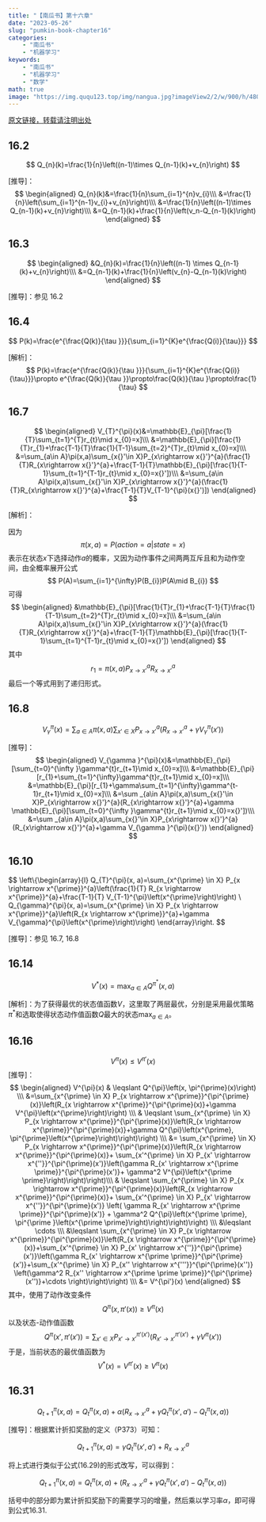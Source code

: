 ```yaml
---
title: "【南瓜书】第十六章"
date: "2023-05-26"
slug: "pumkin-book-chapter16"
categories: 
    - "南瓜书"
    - "机器学习"
keywords:
    - "南瓜书"
    - "机器学习"
    - "数学"
math: true
image: "https://img.ququ123.top/img/nangua.jpg?imageView2/2/w/900/h/480"
---
```



[原文链接，转载请注明出处](https://www.ququ123.top/2024/03/ququ-blog)
## 16.2
$$
Q_{n}(k)=\frac{1}{n}\left((n-1)\times Q_{n-1}(k)+v_{n}\right)
$$

[推导]：
$$
\begin{aligned}
Q_{n}(k)&=\frac{1}{n}\sum_{i=1}^{n}v_{i}\\\
&=\frac{1}{n}\left(\sum_{i=1}^{n-1}v_{i}+v_{n}\right)\\\
&=\frac{1}{n}\left((n-1)\times Q_{n-1}(k)+v_{n}\right)\\\
&=Q_{n-1}(k)+\frac{1}{n}\left(v_n-Q_{n-1}(k)\right)
\end{aligned}
$$

## 16.3

$$
\begin{aligned}
&Q_{n}(k)=\frac{1}{n}\left((n-1) \times Q_{n-1}(k)+v_{n}\right)\\\
&=Q_{n-1}(k)+\frac{1}{n}\left(v_{n}-Q_{n-1}(k)\right)
\end{aligned}
$$



[推导]：参见 16.2

## 16.4

$$
P(k)=\frac{e^{\frac{Q(k)}{\tau }}}{\sum_{i=1}^{K}e^{\frac{Q(i)}{\tau}}}
$$

[解析]：
$$
P(k)=\frac{e^{\frac{Q(k)}{\tau }}}{\sum_{i=1}^{K}e^{\frac{Q(i)}{\tau}}}\propto e^{\frac{Q(k)}{\tau }}\propto\frac{Q(k)}{\tau }\propto\frac{1}{\tau}
$$

## 16.7

$$
\begin{aligned}
V_{T}^{\pi}(x)&=\mathbb{E}_{\pi}[\frac{1}{T}\sum_{t=1}^{T}r_{t}\mid x_{0}=x]\\\
&=\mathbb{E}_{\pi}[\frac{1}{T}r_{1}+\frac{T-1}{T}\frac{1}{T-1}\sum_{t=2}^{T}r_{t}\mid x_{0}=x]\\\
&=\sum_{a\in A}\pi(x,a)\sum_{x{}'\in X}P_{x\rightarrow x{}'}^{a}(\frac{1}{T}R_{x\rightarrow x{}'}^{a}+\frac{T-1}{T}\mathbb{E}_{\pi}[\frac{1}{T-1}\sum_{t=1}^{T-1}r_{t}\mid x_{0}=x{}'])\\\
&=\sum_{a\in A}\pi(x,a)\sum_{x{}'\in X}P_{x\rightarrow x{}'}^{a}(\frac{1}{T}R_{x\rightarrow x{}'}^{a}+\frac{T-1}{T}V_{T-1}^{\pi}(x{}')])
\end{aligned}
$$

[解析]：

因为
$$
\pi(x,a)=P(action=a|state=x)
$$
表示在状态$x$下选择动作$a$的概率，又因为动作事件之间两两互斥且和为动作空间，由全概率展开公式
$$
P(A)=\sum_{i=1}^{\infty}P(B_{i})P(A\mid B_{i})
$$
可得
$$
\begin{aligned}
&\mathbb{E}_{\pi}[\frac{1}{T}r_{1}+\frac{T-1}{T}\frac{1}{T-1}\sum_{t=2}^{T}r_{t}\mid x_{0}=x]\\\
&=\sum_{a\in A}\pi(x,a)\sum_{x{}'\in X}P_{x\rightarrow x{}'}^{a}(\frac{1}{T}R_{x\rightarrow x{}'}^{a}+\frac{T-1}{T}\mathbb{E}_{\pi}[\frac{1}{T-1}\sum_{t=1}^{T-1}r_{t}\mid x_{0}=x{}'])
\end{aligned}
$$
其中
$$
r_{1}=\pi(x,a)P_{x\rightarrow x{}'}^{a}R_{x\rightarrow x{}'}^{a}
$$
最后一个等式用到了递归形式。



## 16.8

$$
V_{\gamma }^{\pi}(x)=\sum _{a\in A}\pi(x,a)\sum_{x{}'\in X}P_{x\rightarrow x{}'}^{a}(R_{x\rightarrow x{}'}^{a}+\gamma V_{\gamma }^{\pi}(x{}'))
$$

[推导]：
$$
\begin{aligned}
V_{\gamma }^{\pi}(x)&=\mathbb{E}_{\pi}[\sum_{t=0}^{\infty }\gamma^{t}r_{t+1}\mid x_{0}=x]\\\
&=\mathbb{E}_{\pi}[r_{1}+\sum_{t=1}^{\infty}\gamma^{t}r_{t+1}\mid x_{0}=x]\\\
&=\mathbb{E}_{\pi}[r_{1}+\gamma\sum_{t=1}^{\infty}\gamma^{t-1}r_{t+1}\mid x_{0}=x]\\\
&=\sum _{a\in A}\pi(x,a)\sum_{x{}'\in X}P_{x\rightarrow x{}'}^{a}(R_{x\rightarrow x{}'}^{a}+\gamma \mathbb{E}_{\pi}[\sum_{t=0}^{\infty }\gamma^{t}r_{t+1}\mid x_{0}=x{}'])\\\
&=\sum _{a\in A}\pi(x,a)\sum_{x{}'\in X}P_{x\rightarrow x{}'}^{a}(R_{x\rightarrow x{}'}^{a}+\gamma V_{\gamma }^{\pi}(x{}'))
\end{aligned}
$$

## 16.10

$$
\left\\{\begin{array}{l}
Q_{T}^{\pi}(x, a)=\sum_{x^{\prime} \in X} P_{x \rightarrow x^{\prime}}^{a}\left(\frac{1}{T} R_{x \rightarrow x^{\prime}}^{a}+\frac{T-1}{T} V_{T-1}^{\pi}\left(x^{\prime}\right)\right) \\\
Q_{\gamma}^{\pi}(x, a)=\sum_{x^{\prime} \in X} P_{x \rightarrow x^{\prime}}^{a}\left(R_{x \rightarrow x^{\prime}}^{a}+\gamma V_{\gamma}^{\pi}\left(x^{\prime}\right)\right)
\end{array}\right.
$$

[推导]：参见 16.7, 16.8

## 16.14

$$
V^{*}(x)=\max _{a \in A} Q^{\pi^{*}}(x, a)
$$

[解析]：为了获得最优的状态值函数$V$，这里取了两层最优，分别是采用最优策略$\pi^{*}$和选取使得状态动作值函数$Q$最大的状态$\max_{a\in A}$。

## 16.16
$$
V^{\pi}(x)\leqslant V^{\pi{}'}(x)
$$
[推导]：
$$
\begin{aligned}
V^{\pi}(x) & \leqslant Q^{\pi}\left(x, \pi^{\prime}(x)\right) \\\
&=\sum_{x^{\prime} \in X} P_{x \rightarrow x^{\prime}}^{\pi^{\prime}(x)}\left(R_{x \rightarrow x^{\prime}}^{\pi^{\prime}(x)}+\gamma V^{\pi}\left(x^{\prime}\right)\right) \\\
& \leqslant \sum_{x^{\prime} \in X} P_{x \rightarrow x^{\prime}}^{\pi^{\prime}(x)}\left(R_{x \rightarrow x^{\prime}}^{\pi^{\prime}(x)}+\gamma Q^{\pi}\left(x^{\prime}, \pi^{\prime}\left(x^{\prime}\right)\right)\right) \\\
&= \sum_{x^{\prime} \in X} P_{x \rightarrow x^{\prime}}^{\pi^{\prime}(x)}\left(R_{x \rightarrow x^{\prime}}^{\pi^{\prime}(x)}+
\sum_{x'^{\prime} \in X} P_{x' \rightarrow x^{''}}^{\pi^{\prime}(x')}\left(\gamma R_{x' \rightarrow x^{\prime \prime}}^{\pi^{\prime}(x')}+
\gamma^2 V^{\pi}\left(x^{\prime \prime}\right)\right)\right)\\\
& \leqslant \sum_{x^{\prime} \in X} P_{x \rightarrow x^{\prime}}^{\pi^{\prime}(x)}\left(R_{x \rightarrow x^{\prime}}^{\pi^{\prime}(x)}+ \sum_{x'^{\prime} \in X} P_{x' \rightarrow x^{''}}^{\pi^{\prime}(x')} \left( \gamma R_{x' \rightarrow x^{\prime \prime}}^{\pi^{\prime}(x')} +
\gamma^2 Q^{\pi}\left(x^{\prime \prime}, \pi^{\prime }\left(x^{\prime \prime}\right)\right)\right)\right) \\\
&\leqslant \cdots \\\
&\leqslant \sum_{x^{\prime} \in X} P_{x \rightarrow x^{\prime}}^{\pi^{\prime}(x)}\left(R_{x \rightarrow x^{\prime}}^{\pi^{\prime}(x)}+\sum_{x'^{\prime} \in X} P_{x' \rightarrow x^{''}}^{\pi^{\prime}(x')}\left(\gamma R_{x' \rightarrow x^{\prime \prime}}^{\pi^{\prime}(x')}+\sum_{x'^{\prime} \in X} P_{x'' \rightarrow x^{'''}}^{\pi^{\prime}(x'')} \left(\gamma^2 R_{x'' \rightarrow x^{\prime \prime \prime}}^{\pi^{\prime}(x'')}+\cdots \right)\right)\right) \\\
&= V^{\pi'}(x) 
\end{aligned}
$$
其中，使用了动作改变条件
$$
Q^{\pi}(x,\pi{}'(x))\geqslant V^{\pi}(x)
$$
以及状态-动作值函数
$$
Q^{\pi}(x{}',\pi{}'(x{}'))=\sum_{x{}'\in X}P_{x{}'\rightarrow x{}'}^{\pi{}'(x{}')}(R_{x{}'\rightarrow x{}'}^{\pi{}'(x{}')}+\gamma V^{\pi}(x{}'))
$$
于是，当前状态的最优值函数为
$$
V^{\ast}(x)=V^{\pi{}'}(x)\geqslant V^{\pi}(x)
$$

## 16.31

$$
Q_{t+1}^{\pi}(x,a)=Q_{t}^{\pi}(x,a)+\alpha (R_{x\rightarrow x{}'}^{a}+\gamma Q_{t}^{\pi}(x{}',a{}')-Q_{t}^{\pi}(x,a))
$$

[推导]：根据累计折扣奖励的定义（P373）可知：

$$Q_{t+1}^{\pi}(x, a)=\gamma Q_{t}^{\pi}(x', a')+R_{x\to x'}^{a}$$


将上式进行类似于公式(16.29)的形式改写，可以得到：


$$Q_{t+1}^{\pi}(x, a)= Q_{t}^{\pi}(x, a) + (R_{x\to x'}^{a} + \gamma Q_{t}^{\pi}(x', a') -  Q_{t}^{\pi}(x, a) )$$

括号中的部分即为累计折扣奖励下的需要学习的增量，然后乘以学习率$\alpha$，即可得到公式16.31.
